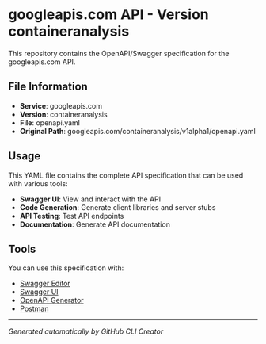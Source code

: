 # googleapis.com API - Version containeranalysis

This repository contains the OpenAPI/Swagger specification for the googleapis.com API.

## File Information

- **Service**: googleapis.com
- **Version**: containeranalysis
- **File**: openapi.yaml
- **Original Path**: googleapis.com/containeranalysis/v1alpha1/openapi.yaml

## Usage

This YAML file contains the complete API specification that can be used with various tools:

- **Swagger UI**: View and interact with the API
- **Code Generation**: Generate client libraries and server stubs
- **API Testing**: Test API endpoints
- **Documentation**: Generate API documentation

## Tools

You can use this specification with:

- [Swagger Editor](https://editor.swagger.io/)
- [Swagger UI](https://swagger.io/tools/swagger-ui/)
- [OpenAPI Generator](https://openapi-generator.tech/)
- [Postman](https://www.postman.com/)

---

*Generated automatically by GitHub CLI Creator*
